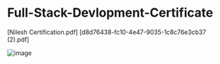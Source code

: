 # Full-Stack-Devlopment-Certificate


[Nilesh Certification.pdf]
[d8d76438-fc10-4e47-9035-1c8c76e3cb37 (2).pdf]

![image](https://github.com/NILESHSINGH234/Full-Stack-Devlopment-Certificate/assets/131458541/2870840f-6fc0-4c1f-af9c-a43197d2bef4)
